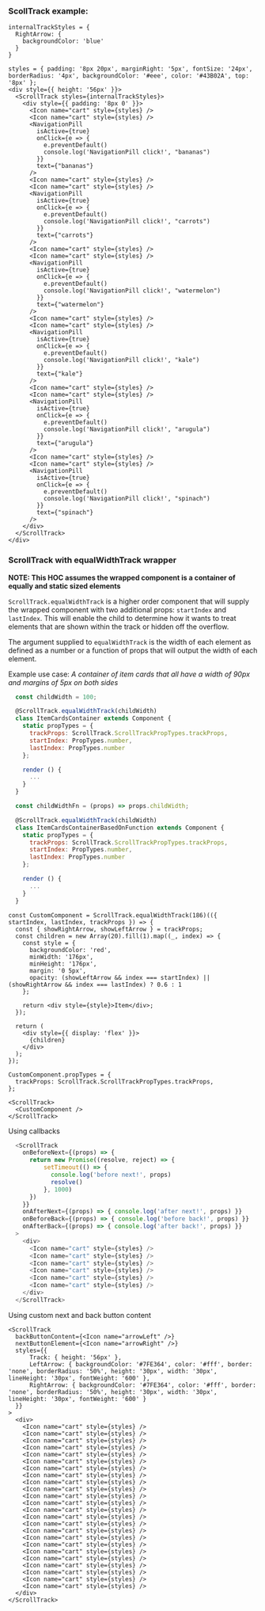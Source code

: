 ### ScollTrack example:

    internalTrackStyles = {
      RightArrow: {
        backgroundColor: 'blue'
      }
    }

    styles = { padding: '8px 20px', marginRight: '5px', fontSize: '24px', borderRadius: '4px', backgroundColor: '#eee', color: '#43B02A', top: '8px' };
    <div style={{ height: '56px' }}>
      <ScrollTrack styles={internalTrackStyles}>
        <div style={{ padding: '8px 0' }}>
          <Icon name="cart" style={styles} />
          <Icon name="cart" style={styles} />
          <NavigationPill
            isActive={true}
            onClick={e => {
              e.preventDefault()
              console.log('NavigationPill click!', "bananas")
            }}
            text={"bananas"}
          />
          <Icon name="cart" style={styles} />
          <Icon name="cart" style={styles} />
          <NavigationPill
            isActive={true}
            onClick={e => {
              e.preventDefault()
              console.log('NavigationPill click!', "carrots")
            }}
            text={"carrots"}
          />
          <Icon name="cart" style={styles} />
          <Icon name="cart" style={styles} />
          <NavigationPill
            isActive={true}
            onClick={e => {
              e.preventDefault()
              console.log('NavigationPill click!', "watermelon")
            }}
            text={"watermelon"}
          />
          <Icon name="cart" style={styles} />
          <Icon name="cart" style={styles} />
          <NavigationPill
            isActive={true}
            onClick={e => {
              e.preventDefault()
              console.log('NavigationPill click!', "kale")
            }}
            text={"kale"}
          />
          <Icon name="cart" style={styles} />
          <Icon name="cart" style={styles} />
          <NavigationPill
            isActive={true}
            onClick={e => {
              e.preventDefault()
              console.log('NavigationPill click!', "arugula")
            }}
            text={"arugula"}
          />
          <Icon name="cart" style={styles} />
          <Icon name="cart" style={styles} />
          <NavigationPill
            isActive={true}
            onClick={e => {
              e.preventDefault()
              console.log('NavigationPill click!', "spinach")
            }}
            text={"spinach"}
          />
        </div>
      </ScrollTrack>
    </div>

### ScrollTrack with equalWidthTrack wrapper
**NOTE: This HOC assumes the wrapped component is a container of equally and static sized elements**

`ScrollTrack.equalWidthTrack` is a higher order component that will supply the wrapped
component with two additional props: `startIndex` and `lastIndex`. This will enable the
child to determine how it wants to treat elements that are shown within the track
or hidden off the overflow.

The argument supplied to `equalWidthTrack` is the width of each element as defined
as a number or a function of props that will output the width of each element.

Example use case: *A container of item cards that all have a width of 90px and margins of 5px on both sides*

```js static
  const childWidth = 100;

  @ScrollTrack.equalWidthTrack(childWidth)
  class ItemCardsContainer extends Component {
    static propTypes = {
      trackProps: ScrollTrack.ScrollTrackPropTypes.trackProps,
      startIndex: PropTypes.number,
      lastIndex: PropTypes.number
    };

    render () {
      ...
    }
  }

  const childWidthFn = (props) => props.childWidth;

  @ScrollTrack.equalWidthTrack(childWidth)
  class ItemCardsContainerBasedOnFunction extends Component {
    static propTypes = {
      trackProps: ScrollTrack.ScrollTrackPropTypes.trackProps,
      startIndex: PropTypes.number,
      lastIndex: PropTypes.number
    };

    render () {
      ...
    }
  }
```

    const CustomComponent = ScrollTrack.equalWidthTrack(186)(({ startIndex, lastIndex, trackProps }) => {
      const { showRightArrow, showLeftArrow } = trackProps;
      const children = new Array(20).fill(1).map((_, index) => {
        const style = {
          backgroundColor: 'red',
          minWidth: '176px',
          minHeight: '176px',
          margin: '0 5px',
          opacity: (showLeftArrow && index === startIndex) || (showRightArrow && index === lastIndex) ? 0.6 : 1
        };

        return <div style={style}>Item</div>;
      });

      return (
        <div style={{ display: 'flex' }}>
          {children}
        </div>
      );
    });

    CustomComponent.propTypes = {
      trackProps: ScrollTrack.ScrollTrackPropTypes.trackProps,
    };

    <ScrollTrack>
      <CustomComponent />
    </ScrollTrack>


Using callbacks
```js static
  <ScrollTrack
    onBeforeNext={(props) => {
      return new Promise((resolve, reject) => {
          setTimeout(() => {
            console.log('before next!', props)
            resolve()
          }, 1000)
      })
    }}
    onAfterNext={(props) => { console.log('after next!', props) }}
    onBeforeBack={(props) => { console.log('before back!', props) }}
    onAfterBack={(props) => { console.log('after back!', props) }}
  >
    <div>
      <Icon name="cart" style={styles} />
      <Icon name="cart" style={styles} />
      <Icon name="cart" style={styles} />
      <Icon name="cart" style={styles} />
      <Icon name="cart" style={styles} />
      <Icon name="cart" style={styles} />
    </div>
  </ScrollTrack>
```

Using custom next and back button content

    <ScrollTrack
      backButtonContent={<Icon name="arrowLeft" />}
      nextButtonElement={<Icon name="arrowRight" />}
      styles={{
          Track: { height: '56px' },
          LeftArrow: { backgroundColor: '#7FE364', color: '#fff', border: 'none', borderRadius: '50%', height: '30px', width: '30px', lineHeight: '30px', fontWeight: '600' },
          RightArrow: { backgroundColor: '#7FE364', color: '#fff', border: 'none', borderRadius: '50%', height: '30px', width: '30px', lineHeight: '30px', fontWeight: '600' }
      }}
    >
      <div>
        <Icon name="cart" style={styles} />
        <Icon name="cart" style={styles} />
        <Icon name="cart" style={styles} />
        <Icon name="cart" style={styles} />
        <Icon name="cart" style={styles} />
        <Icon name="cart" style={styles} />
        <Icon name="cart" style={styles} />
        <Icon name="cart" style={styles} />
        <Icon name="cart" style={styles} />
        <Icon name="cart" style={styles} />
        <Icon name="cart" style={styles} />
        <Icon name="cart" style={styles} />
        <Icon name="cart" style={styles} />
        <Icon name="cart" style={styles} />
        <Icon name="cart" style={styles} />
        <Icon name="cart" style={styles} />
        <Icon name="cart" style={styles} />
        <Icon name="cart" style={styles} />
        <Icon name="cart" style={styles} />
        <Icon name="cart" style={styles} />
        <Icon name="cart" style={styles} />
        <Icon name="cart" style={styles} />
        <Icon name="cart" style={styles} />
        <Icon name="cart" style={styles} />
      </div>
    </ScrollTrack>
